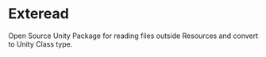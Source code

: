 # Exteread
Open Source Unity Package for reading files outside Resources and convert to Unity Class type.
